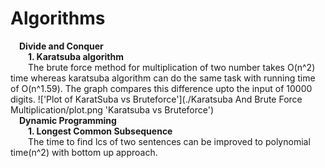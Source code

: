 # Algorithms<br>
&emsp;**Divide and Conquer**<br>
&emsp;&emsp;**1. Karatsuba algorithm**<br>
&emsp;&emsp;The brute force method for multiplication of two number takes O(n^2) time whereas karatsuba algorithm can do the same task with running time of O(n^1.59). The graph compares this difference upto the input of 10000 digits.
        !['Plot of KaratSuba vs Bruteforce'](./Karatsuba And Brute Force Multiplication/plot.png 'Karatsuba vs Bruteforce')<br>
&emsp;**Dynamic Programming**<br>
&emsp;&emsp;**1. Longest Common Subsequence**<br>
&emsp;&emsp;The time to find lcs of two sentences can be improved to polynomial time(n^2) with bottom up approach.<br>
